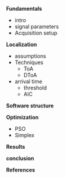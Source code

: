 **Fundamentals** 
- intro
- signal parameters 
- Acquisition setup

**Localization** 
- assumptions 
- Techniques
	-  ToA
	- DToA
- arrival time 
	- threshold 
	- AIC

**Software structure**

**Optimization**
- PSO
- Simplex

**Results**

**conclusion** 

**References** 